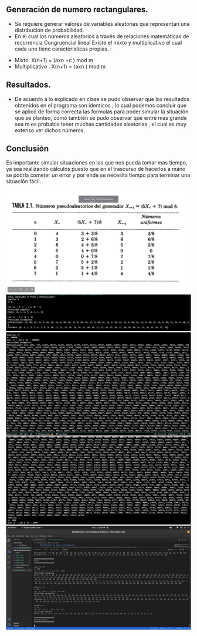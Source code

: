 ## Generación de numero rectangulares.
* Se requiere generar valores de variables aleatorias que representan una distribución de probabilidad.
* En el cual los números aleatorios a través de relaciones matemáticas de recurrencia​ Congruencial lineal​ Existe el mixto y multiplicativo el cual cada uno tiene caracteristicas propias. :
- Mixto:  X(n+1) = (axn +c ) mod m
- Multiplicativo :  X(n+1) = (axn ) mod m

## Resultados.
* De acuerdo a lo explicado en clase se pudo observar que los resultados obtenidos en el programa son identicos , lo cual podemos concluir que se aplicó de forma correcta las formulas para poder simular la situación que se planteo, como también se pudo observar que entre mas grande sea m es probable tener muchas cantidades aleatorias , el cual es muy extenso ver dichos números.

## Conclusión
Es importante simular situaciones en las que nos pueda tomar mas tiempo, ya sea realizando cálculos puesto que en el trascurso de hacerlos a mano se podría cometer un error y por ende se necesita tiempo para terminar una situación fácil.

![image](image.png)
![image_2](image_2.png)
![image_3](image_3.png)
![image_4](image_4.png)
![image_5](image_5.png)